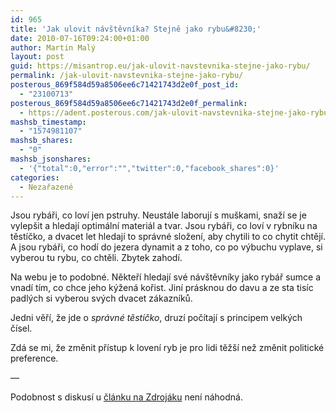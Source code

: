```yaml
---
id: 965
title: 'Jak ulovit návštěvníka? Stejně jako rybu&#8230;'
date: 2010-07-16T09:24:00+01:00
author: Martin Malý
layout: post
guid: https://misantrop.eu/jak-ulovit-navstevnika-stejne-jako-rybu/
permalink: /jak-ulovit-navstevnika-stejne-jako-rybu/
posterous_869f584d59a8506ee6c71421743d2e0f_post_id:
  - "23100713"
posterous_869f584d59a8506ee6c71421743d2e0f_permalink:
  - https://adent.posterous.com/jak-ulovit-navstevnika-stejne-jako-rybu
mashsb_timestamp:
  - "1574981107"
mashsb_shares:
  - "0"
mashsb_jsonshares:
  - '{"total":0,"error":"","twitter":0,"facebook_shares":0}'
categories:
  - Nezařazené
---
```

Jsou rybáři, co loví jen pstruhy. Neustále laborují s muškami, snaží se je vylepšit a hledají optimální materiál a tvar. Jsou rybáři, co loví v rybníku na těstíčko, a dvacet let hledají to správné složení, aby chytili to co chytit chtějí. A jsou rybáři, co hodí do jezera dynamit a z toho, co po výbuchu vyplave, si vyberou tu rybu, co chtěli. Zbytek zahodí.

Na webu je to podobné. Někteří hledají své návštěvníky jako rybář sumce a vnadí tím, co chce jeho kýžená kořist. Jiní prásknou do davu a ze sta tisíc padlých si vyberou svých dvacet zákazníků.

Jedni věří, že jde o _správné těstíčko_, druzí počítají s principem velkých čísel.

Zdá se mi, že změnit přístup k lovení ryb je pro lidi těžší než změnit politické preference.

&#8212;

Podobnost s diskusí u [článku na Zdrojáku](https://zdrojak.root.cz/clanky/kaslete-na-seo-nema-to-cenu/) není náhodná.